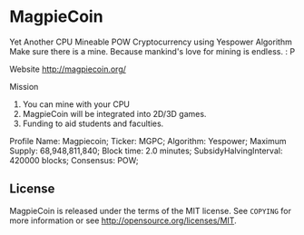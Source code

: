 MagpieCoin
================================

Yet Another CPU Mineable POW Cryptocurrency using Yespower Algorithm
Make sure there is a mine.
Because mankind's love for mining is endless. : P

Website
http://magpiecoin.org/

Mission
1. You can mine with your CPU
2. MagpieCoin will be integrated into 2D/3D games.
3. Funding to aid students and faculties.

Profile
Name: Magpiecoin;
Ticker: MGPC;
Algorithm: Yespower;
Maximum Supply: 68,948,811,840;
Block time: 2.0 minutes;
SubsidyHalvingInterval: 420000 blocks;
Consensus: POW;

License
-------
MagpieCoin is released under the terms of the MIT license. See `COPYING` for more
information or see http://opensource.org/licenses/MIT.

